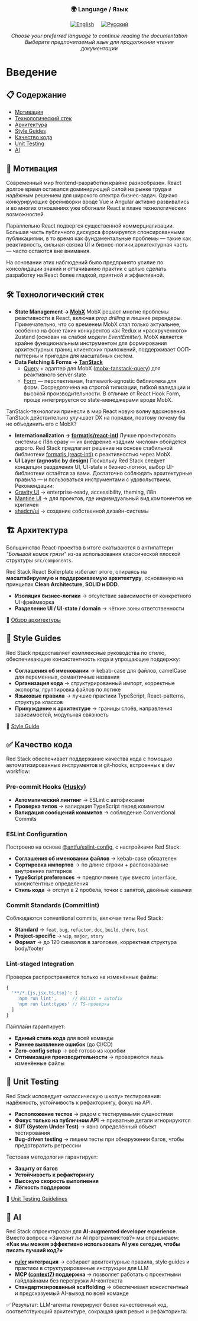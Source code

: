 <div align="center">
  <h3>🌍 Language / Язык</h3>
  <p>
    <a href="./README.md"><img src="https://img.shields.io/badge/🇺🇸_English-blue?style=for-the-badge" alt="English"/></a>
    &nbsp;&nbsp;&nbsp;
    <a href="./README.ru.md"><img src="https://img.shields.io/badge/🇷🇺_Русский-red?style=for-the-badge" alt="Русский"/></a>
  </p>
  <p>
    <em>Choose your preferred language to continue reading the documentation</em><br>
    <em>Выберите предпочитаемый язык для продолжения чтения документации</em>
  </p>
</div>

# Введение

## 📋 Содержание

- [Мотивация](#-%D0%BC%D0%BE%D1%82%D0%B8%D0%B2%D0%B0%D1%86%D0%B8%D1%8F)
- [Технологический стек](#-%D1%82%D0%B5%D1%85%D0%BD%D0%BE%D0%BB%D0%BE%D0%B3%D0%B8%D1%87%D0%B5%D1%81%D0%BA%D0%B8%D0%B9-%D1%81%D1%82%D0%B5%D0%BA)
- [Архитектура](#-%D0%B0%D1%80%D1%85%D0%B8%D1%82%D0%B5%D0%BA%D1%82%D1%83%D1%80%D0%B0)
- [Style Guides](#-style-guides)
- [Качество кода](#-%D0%BA%D0%B0%D1%87%D0%B5%D1%81%D1%82%D0%B2%D0%BE-%D0%BA%D0%BE%D0%B4%D0%B0)
- [Unit Testing](#-unit-testing)
- [AI](#-ai)

## 🎯 Мотивация

Современный мир frontend-разработки крайне разнообразен. React долгое время оставался доминирующей силой на рынке труда и надёжным решением для широкого спектра бизнес-задач. Однако конкурирующие фреймворки вроде Vue и Angular активно развивались и во многих отношениях уже обогнали React в плане технологических возможностей.

Параллельно React подвергся существенной коммерциализации. Большая часть публичного дискурса формируется спонсированными публикациями, в то время как фундаментальные проблемы — такие как реактивность, сильная связка UI и бизнес-логики,архитектурная часть — часто остаются вне внимания.

На основании этих наблюдений было предпринято усилие по консолидации знаний и оттачиванию практик с целью сделать разработку на React более гладкой, приятной и эффективной.

## 🛠 Технологический стек

- **State Management → [MobX](https://mobx.js.org/)**
MobX решает многие проблемы реактивности в React, включая *prop drilling* и лишние ререндеры. Примечательно, что со временем MobX стал только актуальнее, особенно на фоне таких конкурентов как Redux и «раскрученного» Zustand (основан на слабой модели *EventEmitter*). MobX является крайне функциональным инструментом для формирования архитектурных границ клиентских приложений, поддерживает ООП-паттерны и пригоден для масштабных систем.
- **Data Fetching \& Forms → [TanStack](https://tanstack.com/)**
  - [Query](https://tanstack.com/query/latest) + адаптер для MobX ([mobx-tanstack-query](https://github.com/js2me/mobx-tanstack-query)) для реактивного server state
  - [Form](https://tanstack.com/form/latest) — перспективная, framework-agnostic библиотека для форм. Сосредоточена на строгой типизации, гибкой валидации и высокой производительности. В отличие от React Hook Form, проще интегрируется со state-менеджерами вроде MobX.

TanStack-технологии принесли в мир React новую волну вдохновения. TanStack действительно улучшает DX на порядки, поэтому почему бы не объединить его с MobX?

- **Internationalization → [formatjs/react-intl](https://formatjs.io/)**
Лучше проектировать системы с i18n сразу — их внедрение «задним числом» обойдётся дорого. Red Stack предлагает решение на основе стабильной библиотеки [formatjs (react-intl)](https://formatjs.io/) с реактивностью через MobX.
- **UI Layer (agnostic by design)**
Поскольку Red Stack следует концепции разделения UI, UI-state и бизнес-логики, выбор UI-библиотеки остаётся за вами. Достаточно соблюдать архитектурные правила — и пользоваться инструментами с удовольствием.
Рекомендации:
- [Gravity UI](https://gravity-ui.com/) → enterprise-ready, accessibility, theming, i18n
- [Mantine UI](https://mantine.dev/) → для проектов, где индивидуальный вид компонентов не критичен
- [shadcn/ui](https://ui.shadcn.com/) → создание собственной дизайн-системы

## 🏗 Архитектура

Большинство React-проектов в итоге скатываются в антипаттерн *"Большой комок грязи"* из-за использования классической плоской структуры `src/components`.

Red Stack React Boilerplate избегает этого, опираясь на **масштабируемую и поддерживаемую архитектуру**, основанную на принципах **Clean Architecture, SOLID и DDD**.

- **Изоляция бизнес-логики** → отсутствие зависимости от конкретного UI-фреймворка
- **Разделение UI / UI-state / domain** → чёткие зоны ответственности

📖 [Обзор архитектуры](./architecture/README.ru.md)

## 📏 Style Guides

Red Stack предоставляет комплексные руководства по стилю, обеспечивающие консистентность кода и упрощающее поддержку:

- **Соглашения об именовании** → kebab-case для файлов, camelCase для переменных, семантичные названия
- **Организация кода** → структурированный импорт, корректные экспорты, группировка файлов по логике
- **Языковые правила** → лучшие практики TypeScript, React-patterns, структура классов
- **Принуждение к архитектуре** → границы слоёв, направления зависимостей, модульная связность

📖 [Style Guide](./style-guides/README.ru.md)

## ✅ Качество кода

Red Stack обеспечивает поддержание качества кода с помощью автоматизированных инструментов и git-hooks, встроенных в dev workflow:

### Pre-commit Hooks ([Husky](https://typicode.github.io/husky/))

- **Автоматический линтинг** → ESLint с автофиксами
- **Проверка типов** → валидация TypeScript перед коммитом
- **Валидация сообщений коммитов** → соблюдение Conventional Commits

### ESLint Configuration

Построено на основе [@antfu/eslint-config](https://github.com/antfu/eslint-config), с настройками Red Stack:

- **Соглашения об именовании файлов** → kebab-case обязателен
- **Сортировка импортов** → по длине строки + распознавание внутренних паттернов
- **TypeScript preferences** → предпочтение `type` вместо `interface`, консистентные определения
- **Стиль кода** → отступ в 2 пробела, точки с запятой, двойные кавычки

### Commit Standards (Commitlint)

Соблюдаются conventional commits, включая типы Red Stack:

- **Standard** → `feat`, `bug`, `refactor`, `doc`, `build`, `chore`, `test`
- **Project-specific** → `wip`, `major`, `story`
- **Формат** → до 120 символов в заголовке, корректная структура body/footer

### Lint-staged Integration

Проверка распространяется только на изменённые файлы:

```js
{
  '**/*.{js,jsx,ts,tsx}': [
    'npm run lint',      // ESLint + autofix
    'npm run lint:types' // TS-проверка
  ]
}
```

Пайплайн гарантирует:

- **Единый стиль кода** для всей команды
- **Раннее выявление ошибок** (до CI/CD)
- **Zero-config setup** → всё готово из коробки
- **Оптимизация производительности** → проверяются лишь изменённые файлы

## 🧪 Unit Testing

Red Stack исповедует «классическую школу» тестирования: надёжность, устойчивость к рефакторингу, фокус на API.

- **Расположение тестов** → рядом с тестируемыми сущностями
- **Фокус только на публичном API** → приватные детали игнорируются
- **SUT (System Under Test)** → явно определённый объект тестирования
- **Bug-driven testing** → пишем тесты при обнаружении багов, чтобы предотвратить регрессии

Тестовая методология гарантирует:

- **Защиту от багов**
- **Устойчивость к рефакторингу**
- **Высокую скорость выполнения**
- **Лёгкость поддержки**

📖 [Unit Testing Guidelines](./unit-testing/README.ru.md)

## 🤖 AI

<!-- TODO: добавить команды ruler apply и llm-full.txt в репозиторий -->
Red Stack спроектирован для **AI-augmented developer experience**.
Вместо вопроса «Заменит ли AI программистов?» мы спрашиваем:
**«Как мы можем эффективно использовать AI уже сегодня, чтобы писать лучший код?»**

- **[ruler](https://github.com/intellectronica/ruler) интеграция** → собирает архитектурные правила, style guides и практики в структурированные инструкции для LLM
- **MCP ([context7](https://context7.com/)) поддержка** → позволяет работать с проектными гайдлайнами без перегрузки AI-контекста
- **Стандартизированный scaffolding** → обеспечивает консистентный и предсказуемый AI-вывод по всей команде

✅ Результат: LLM-агенты генерируют более качественный код, соответствующий архитектуре, сокращая цикл ревью и рефакторинга.

